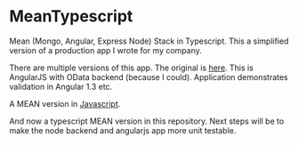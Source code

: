 # MeanTypescript
Mean (Mongo, Angular, Express Node) Stack in Typescript. 
This a simplified version of a production app I wrote for my company.

There are multiple versions of this app.
The original is [here](https://github.com/mgbee8/activity_tracker_original).
This is AngularJS with OData backend (because I could). Application demonstrates validation in Angular 1.3 etc.

A MEAN version in [Javascript](https://github.com/mgbee8/activity_tracking).

And now a typescript MEAN version in this repository. Next steps will be to make the node backend and angularjs app more unit testable.




